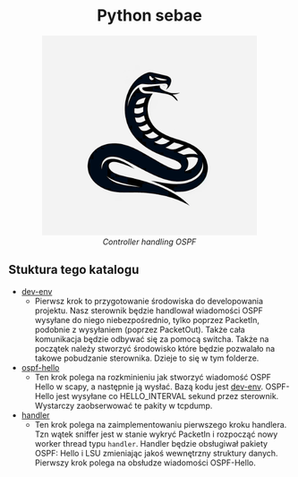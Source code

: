 <h1 align="center">Python sebae</h1>

<p align="center">
  <img src="img/logo.png"/>
  <br>
  <i>Controller handling OSPF</i>
  <br>
</p>

## Stuktura tego katalogu

- [dev-env](dev-env/)
    - Pierwsz krok to przygotowanie środowiska do developowania projektu. Nasz sterownik będzie handlował wiadomości OSPF wysyłane do niego niebezpośrednio, tylko poprzez PacketIn, podobnie z wysyłaniem (poprzez PacketOut). Także cała komunikacja będzie odbywać się za pomocą switcha. Także na początek należy stworzyć środowisko które będzie pozwalało na takowe pobudzanie sterownika. Dzieje to się w tym folderze.
- [ospf-hello](ospf-hello/)
    - Ten krok polega na rozkminieniu jak stworzyć wiadomość OSPF Hello w scapy, a następnie ją wysłać. Bazą kodu jest [dev-env](dev-env/). OSPF-Hello  jest wysyłane co HELLO_INTERVAL sekund przez sterownik. Wystarczy zaobserwować te pakity w tcpdump.
- [handler](handler/)
    - Ten krok polega na zaimplementowaniu pierwszego kroku handlera. Tzn wątek sniffer jest w stanie wykryć PacketIn i rozpocząć nowy worker thread typu `handler`. Handler będzie obsługiwał pakiety OSPF: Hello i LSU zmieniając jakoś wewnętrzny struktury danych. Pierwszy krok polega na obsłudze wiadomości OSPF-Hello.

  
